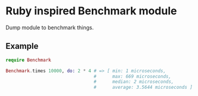Ruby inspired Benchmark module
==============================
Dump module to benchmark things.

Example
-------

```elixir
require Benchmark

Benchmark.times 10000, do: 2 * 4 # => [ min: 1 microseconds,
                                 #      max: 669 microseconds,
                                 #      median: 2 microseconds,
                                 #      average: 3.5644 microseconds ]
```
